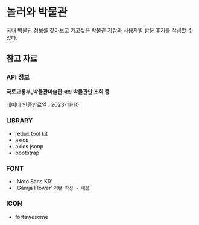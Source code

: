 # 놀러와 박물관

국내 박물관 정보를 찾아보고 가고싶은 박물관 저장과 사용자별 방문 후기를 작성할 수 있다.

## 참고 자료

### API 정보

**국토교통부_박물관미술관 `국립` 박물관만 조회 중**

데이터 인증만료일 : 2023-11-10

### LIBRARY

* redux tool kit
* axios
* axios jsonp
* bootstrap

### FONT

* 'Noto Sans KR'
* 'Gamja Flower' `리뷰 작성 - 내용`

### ICON

* fortawesome